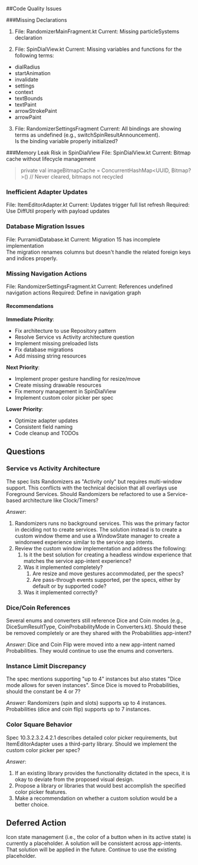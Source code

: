 ##Code Quality Issues

###Missing Declarations
1. File: RandomizerMainFragment.kt
Current: Missing particleSystems declaration

2. File: SpinDialView.kt
Current: Missing variables and functions for the following terms:
- dialRadius
- startAnimation
- invalidate
- settings
- context
- textBounds
- textPaint
- arrowStrokePaint
- arrowPaint

3. File: RandomizerSettingsFragment
Current: All bindings are showing terms as undefined (e.g., switchSpinResultAnnouncement).  
Is the binding variable properly initialized?

###Memory Leak Risk in SpinDialView
File: SpinDialView.kt
Current: Bitmap cache without lifecycle management

>private val imageBitmapCache = ConcurrentHashMap<UUID, Bitmap?>()
>// Never cleared, bitmaps not recycled

### Inefficient Adapter Updates
File: ItemEditorAdapter.kt
Current: Updates trigger full list refresh
Required: Use DiffUtil properly with payload updates

### Database Migration Issues
File: PurramidDatabase.kt
Current: Migration 15 has incomplete implementation  
The migration renames columns but doesn't handle the related foreign keys and indices properly.

### Missing Navigation Actions
File: RandomizerSettingsFragment.kt
Current: References undefined navigation actions
Required: Define in navigation graph

#### Recommendations
**Immediate Priority**:
- Fix architecture to use Repository pattern
- Resolve Service vs Activity architecture question
- Implement missing preloaded lists
- Fix database migrations
- Add missing string resources

**Next Priority**:
- Implement proper gesture handling for resize/move
- Create missing drawable resources
- Fix memory management in SpinDialView
- Implement custom color picker per spec

**Lower Priority**:
- Optimize adapter updates
- Consistent field naming
- Code cleanup and TODOs


## Questions

### Service vs Activity Architecture
The spec lists Randomizers as "Activity only" but requires multi-window support. This conflicts with the technical decision that all overlays use Foreground Services. Should Randomizers be refactored to use a Service-based architecture like Clock/Timers?

*Answer*: 
1. Randomizers runs no background services. This was the primary factor in deciding not to create services. The solution instead is to create a custom window theme and use a WindowState manager to create a windonwed experience similar to the service app intents.
2. Review the custom window implementation and address the following:
	1. Is it the best solution for creating a headless window experience that matches the service app-intent experience?
	2. Was it implemented completely?
		1. Are resize and move gestures accommodated, per the specs?
		2. Are pass-through events supported, per the specs, either by default or by supported code?
	3. Was it implemented correctly?

### Dice/Coin References
Several enums and converters still reference Dice and Coin modes (e.g., DiceSumResultType, CoinProbabilityMode in Converters.kt). Should these be removed completely or are they shared with the Probabilities app-intent?

*Answer*: Dice and Coin Flip were moved into a new app-intent named Probabilities. They would continue to use the enums and converters.

### Instance Limit Discrepancy
The spec mentions supporting "up to 4" instances but also states "Dice mode allows for seven instances". Since Dice is moved to Probabilities, should the constant be 4 or 7?

*Answer*: Randomizers (spin and slots) supports up to 4 instances. Probabilities (dice and coin flip) supports up to 7 instances.

### Color Square Behavior
Spec 10.3.2.3.2.4.2.1 describes detailed color picker requirements, but ItemEditorAdapter uses a third-party library. Should we implement the custom color picker per spec?

*Answer*: 
1. If an existing library provides the functionality dictated in the specs, it is okay to deviate from the proposed visual design. 
2. Propose a library or libraries that would best accomplish the specified color picker features.
3. Make a recommendation on whether a custom solution would be a better choice.


## Deferred Action

Icon state management (i.e., the color of a button when in its active state) is currently a placeholder. A solution will be consistent across app-intents. That solution will be applied in the future. Continue to use the existing placeholder.